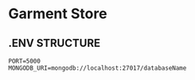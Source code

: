 # Garment Store 

## .ENV STRUCTURE

```
PORT=5000
MONGODB_URI=mongodb://localhost:27017/databaseName
```